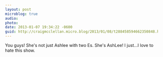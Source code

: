 ```yaml
---
layout: post
microblog: true
audio: 
photo: 
date: 2013-01-07 19:34:22 -0600
guid: http://craigmcclellan.micro.blog/2013/01/08/t288458594662350848.html
---
```

You guys! She's not just Ashlee with two Es. She's AshLee! I just…I love to hate this show.
